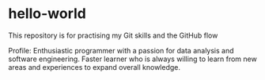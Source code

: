 # hello-world
This repository is for practising my Git skills and the GitHub flow

Profile:
Enthusiastic programmer with a passion for data analysis and software engineering. Faster learner who is always willing to learn from new areas and experiences to expand overall knowledge.
